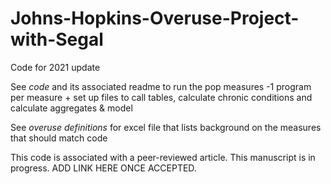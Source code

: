 # Johns-Hopkins-Overuse-Project-with-Segal
Code for 2021 update

See *code* and its associated readme to run the pop measures 
-1 program per measure + set up files to call tables, calculate chronic conditions and calculate aggregates & model

See *overuse definitions* for excel file that lists background on the measures that should match code

This code is associated with a peer-reviewed article.  This manuscript is in progress. ADD LINK HERE ONCE ACCEPTED.